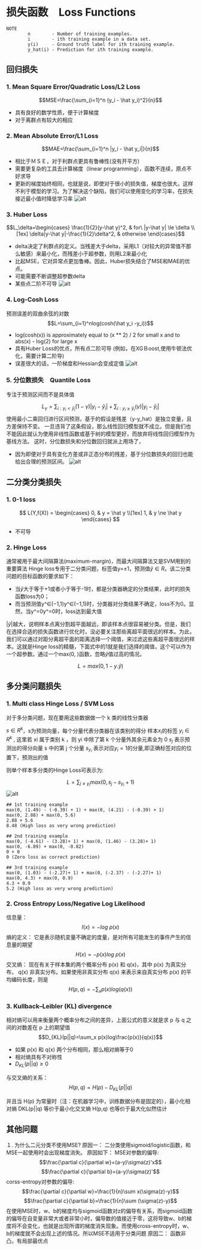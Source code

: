 # 损失函数　Loss Functions

```
NOTE 
        n        - Number of training examples.
        i        - ith training example in a data set.
        y(i)     - Ground truth label for ith training example.
        y_hat(i) - Prediction for ith training example.
```
## 回归损失
### 1. Mean Square Error/Quadratic Loss/L2 Loss
$$MSE=\frac{\sum_{i=1}^n (y_i - \hat y_i)^2}{n}$$

- 具有良好的数学性质，便于计算梯度
- 对于离群点有较大的相应　　

### 2. Mean Absolute Error/L1 Loss
$$MAE=\frac{\sum_{i=1}^n |y_i - \hat y_i|}{n}$$

- 相比于ＭＳＥ，对于利群点更具有鲁棒性(没有开平方)
- 需要更复杂的工具去计算梯度（linear programming），函数不连续，原点不好求导
- 更新的梯度始终相同，也就是说，即使对于很小的损失值，梯度也很大。这样不利于模型的学习。为了解决这个缺陷，我们可以使用变化的学习率，在损失接近最小值时降低学习率
![alt](imgs/mae.png) 

### 3. Huber Loss 
$$L_\delta=\begin{cases}
\frac{1}{2}(y-\hat y)^2, & for\ |y-\hat y| \le \delta \\[1ex]
\delta|y-\hat y|-\frac{1}{2}\delta^2, & otherwise
\end{cases}$$

- delta决定了利群点的定义。当残差大于delta，采用L1（对较大的异常值不那么敏感）来最小化，而残差小于超参数，则用L2来最小化
- 比起MSE，它对异常点更加鲁棒。因此，Huber损失结合了MSE和MAE的优点。
- 可能需要不断调整超参数delta
- 某些点二阶不可导
![alt](imgs/huber.png) 

### 4. Log-Cosh Loss
预测误差的双曲余弦的对数
$$L=\sum_{i=1}^nlog(cosh(\hat y_i -y_i))$$  
- log(cosh(x)) is approximately equal to (x ** 2) / 2 for small x and to abs(x) - log(2) for large x
- 具有Huber Loss的优点，所有点二阶可导
(例如，在XGＢoost,使用牛顿法优化，需要计算二阶导)
- 误差很大的话，一阶梯度和Hessian会变成定值
![alt](imgs/logcosh.png) 

### 5. 分位数损失　Quantile Loss
专注于预测区间而不是具体值

$$L_\gamma =\sum_{i:y_i<\hat y_i} (1-\gamma)|y_i-\hat y_i| +\sum_{i:y_i\ge\hat y_i}(\gamma)|y_i-\hat y_i|$$
使用最小二乘回归进行区间预测，基于的假设是残差（y-y_hat）是独立变量，且方差保持不变。
一旦违背了这条假设，那么线性回归模型就不成立。但是我们也不能因此就认为使用非线性函数或基于树的模型更好，而放弃将线性回归模型作为基线方法。
这时，分位数损失和分位数回归就派上用场了，
- 因为即便对于具有变化方差或非正态分布的残差，基于分位数损失的回归也能给出合理的预测区间。
![alt](imgs/quantile.jpeg)

## 二分类分类损失
### 1. 0-1 loss
$$
L(Y,f(X)) =
\begin{cases}
0, & y = \hat y \\[1ex]
1, & y \ne \hat y
\end{cases}
$$
- 不可导
 
### 2. Hinge Loss
通常被用于最大间隔算法(maximum-margin)，而最大间隔算法又是SVM用到的重要算法
Hinge loss专用于二分类问题，标签值y=±1，预测值$\hat y∈R$。该二分类问题的目标函数的要求如下：
- 当$\hat y$大于等于+1或者小于等于-1时，都是分类器确定的分类结果，此时的损失函数loss为0；
- 而当预测值y^∈(−1,1)y^∈(−1,1)时，分类器对分类结果不确定，loss不为0。显然，当y^=0y^=0时，loss达到最大值

$|\hat y|$越大，说明样本点离分割超平面越远，即该样本点很容易被分类。但是，我们在选择合适的损失函数进行优化时，没必要关注那些离超平面很远的样本。为此，我们可以通过对距分离超平面的距离选择一个阈值，来过滤这些离超平面很远的样本。这就是Hinge loss的精髓，下面式中的1就是我们选择的阈值，这个可以作为一个超参数。通过一个max(0, )函数，忽略$\hat y$值过高的情况。

$$L=max(0, 1-y.\hat y)$$

## 多分类问题损失　
### 1. Multi class Hinge Loss / SVM Loss
对于多分类问题，现在要用这些数据做一个 k 类的线性分类器

$s∈R^k$，s为预测向量，每个分量代表分类器在该类别的得分
样本$x_i$的标签  $y_i∈R^k$ , 这里若 xi 属于类别 k ，则 yi 中除了第 k 个分量外其余元素全为 0
$s_j$ 表示预测出的得分向量 s 中的第 j 个分量
$s_{y_i}$ 表示对应$y_i=1$的分量,即正确标签对应的位置下，预测出的值

则单个样本多分类的Hinge Loss可表示为:

$$L = \sum_{j\ne y_i} max(0, s_j-s_{y_i}+1)$$
![alt](imgs/multihing.jpeg)
```
## 1st training example
max(0, (1.49) - (-0.39) + 1) + max(0, (4.21) - (-0.39) + 1)
max(0, 2.88) + max(0, 5.6)
2.88 + 5.6
8.48 (High loss as very wrong prediction)

## 2nd training example
max(0, (-4.61) - (3.28)+ 1) + max(0, (1.46) - (3.28)+ 1)
max(0, -6.89) + max(0, -0.82)
0 + 0
0 (Zero loss as correct prediction)

## 3rd training example
max(0, (1.03) - (-2.27)+ 1) + max(0, (-2.37) - (-2.27)+ 1)
max(0, 4.3) + max(0, 0.9)
4.3 + 0.9
5.2 (High loss as very wrong prediction)
```

### 2. Cross Entropy Loss/Negative Log Likelihood
信息量：
$$I(x)=-log\ p(x)$$
熵的定义：
它是表示随机变量不确定的度量，是对所有可能发生的事件产生的信息量的期望
$$H(x)=-p(x)log\ p(x)$$
交叉熵：
现在有关于样本集的两个概率分布 p(x) 和 q(x)，其中  p(x) 为真实分布， q(x) 非真实分布。如果使用非真实分布 q(x) 来表示来自真实分布 p(x) 的平均编码长度，则是
$$H(p,q)=-\sum_x p(x)log(q(x))$$  

### 3. Kullback–Leibler (KL) divergence
相对熵可以用来衡量两个概率分布之间的差异，上面公式的意义就是求 p 与 q 之间的对数差在 p 上的期望值
$$D_{KL}(p||q)=\sum_x p(x)log\frac{p(x)}{q(x)}$$

- 如果 p(x) 和 q(x) 两个分布相同，那么相对熵等于0
- 相对熵具有不对称性
- $D_{KL}(p||q)\ge 0$

与交叉熵的关系：
$$H(p,q)=H(p)-D_{KL}(p||q)$$  

并且当 H(p) 为常量时（注：在机器学习中，训练数据分布是固定的），最小化相对熵 DKL(p||q) 等价于最小化交叉熵 H(p,q) 也等价于最大化似然估计


## 其他问题
１. 为什么二元分类不使用MSE?
原因一：
二分类使用sigmoid/logistic函数，和MSE一起使用时会出现梯度消失。
原因如下：
MSE对参数的偏导:
$$\frac{\partial c}{\partial w}=(a-y)\sigma(z)'x$$
$$\frac{\partial c}{\partial b}=(a-y)\sigma(z)'$$
corss-entropy对参数的偏导:
$$\frac{\partial c}{\partial w}=\frac{1}{n}\sum x(\sigma(z)-y)$$
$$\frac{\partial c}{\partial b}=\frac{1}{n}\sum (\sigma(z)-y)$$
在使用MSE时，w、b的梯度均与sigmoid函数对z的偏导有关系，而sigmoid函数的偏导在自变量非常大或者非常小时，偏导数的值接近于零，这将导致w、b的梯度将不会变化，也就是出现所谓的梯度消失现象。而使用cross-entropy时，w、b的梯度就不会出现上述的情况。所以MSE不适用于分类问题
原因二：
函数非凸，有局部最优点
